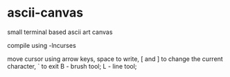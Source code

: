 # ascii-canvas
small terminal based ascii art canvas

compile using -lncurses

move cursor using arrow keys, space to write, \[ and \] to change the current character, \` to exit
B - brush tool; L - line tool;
